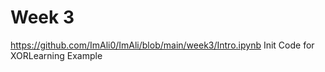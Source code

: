# Week 3
https://github.com/ImAli0/ImAli/blob/main/week3/Intro.ipynb  Init Code for XORLearning Example
